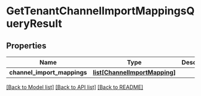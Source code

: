 # GetTenantChannelImportMappingsQueryResult


## Properties
Name | Type | Description | Notes
------------ | ------------- | ------------- | -------------
**channel_import_mappings** | [**list[ChannelImportMapping]**](ChannelImportMapping.md) |  | 

[[Back to Model list]](../README.md#documentation-for-models) [[Back to API list]](../README.md#documentation-for-api-endpoints) [[Back to README]](../README.md)


